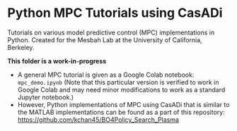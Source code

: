 # Python MPC Tutorials using CasADi

Tutorials on various model predictive control (MPC) implementations in Python. Created for the Mesbah Lab at the University of California, Berkeley.

**This folder is a work-in-progress**

* A general MPC tutorial is given as a Google Colab notebook: `mpc_demo.ipynb` (Note that this particular version is verified to work in Google Colab and may need minor modifications to work as a standard Jupyter notebook.)
* However, Python implementations of MPC using CasADi that is similar to the MATLAB implementations can be found as a part of this repository: https://github.com/kchan45/BO4Policy_Search_Plasma
